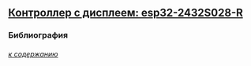 ## [Контроллер с дисплеем: esp32-2432S028-R](#) 


### Библиография

###### [к содержанию](#%D1%82%D0%B5%D0%B7%D0%B8%D1%81%D1%8B-%D0%BF%D1%80o%D0%B5%D0%BA%D1%82%D0%B0)
